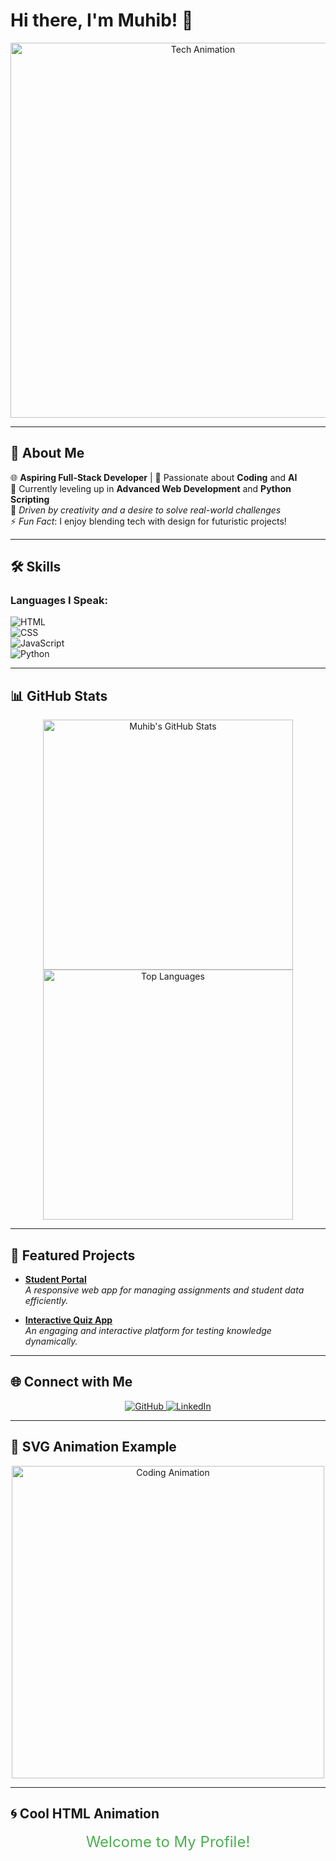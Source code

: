 # Hi there, I'm **Muhib**! 👋  

<p align="center">
  <img src="[https://media.giphy.com/media/L8K62iTDkzGX6/giphy.gif](https://user-images.githubusercontent.com/63050133/156777293-72a6e681-2582-4a9d-ad92-09d1181d47c7.gif)" alt="Tech Animation" width="600"/>
</p>

---

## 🚀 About Me  
🌐 **Aspiring Full-Stack Developer** | 🌟 Passionate about **Coding** and **AI**  
🌱 Currently leveling up in **Advanced Web Development** and **Python Scripting**  
🎯 *Driven by creativity and a desire to solve real-world challenges*  
⚡ *Fun Fact*: I enjoy blending tech with design for futuristic projects!  

---

## 🛠️ Skills  
### **Languages I Speak:**  
![HTML](https://img.shields.io/badge/-HTML-orange?style=flat-square&logo=html5&logoColor=white)  
![CSS](https://img.shields.io/badge/-CSS-blue?style=flat-square&logo=css3&logoColor=white)  
![JavaScript](https://img.shields.io/badge/-JavaScript-yellow?style=flat-square&logo=javascript&logoColor=white)  
![Python](https://img.shields.io/badge/-Python-green?style=flat-square&logo=python&logoColor=white)  

---

## 📊 GitHub Stats  
<p align="center">
  <img src="https://github-readme-stats.vercel.app/api?username=yourusername&show_icons=true&theme=radical" alt="Muhib's GitHub Stats" width="400px"/>  
  <img src="https://github-readme-stats.vercel.app/api/top-langs/?username=yourusername&layout=compact&theme=radical" alt="Top Languages" width="400px"/>  
</p>

---

## 📂 Featured Projects  
- **[Student Portal](https://github.com/yourusername/student-portal)**  
  *A responsive web app for managing assignments and student data efficiently.*  

- **[Interactive Quiz App](https://github.com/yourusername/quiz-app)**  
  *An engaging and interactive platform for testing knowledge dynamically.*  

---

## 🌐 Connect with Me  
<p align="center">
  <a href="https://github.com/yourusername" target="_blank">
    <img src="https://img.shields.io/badge/-GitHub-black?style=for-the-badge&logo=github&logoColor=white" alt="GitHub"/>
  </a>
  <a href="https://linkedin.com/in/yourprofile" target="_blank">
    <img src="https://img.shields.io/badge/-LinkedIn-blue?style=for-the-badge&logo=linkedin&logoColor=white" alt="LinkedIn"/>
  </a>
</p>

---

## 🎨 SVG Animation Example  
<p align="center">
  <img src="https://raw.githubusercontent.com/yourusername/yourrepo/main/animated-coding.svg" alt="Coding Animation" width="500"/>
</p>

---

## 🌀 Cool HTML Animation  
<p align="center">
  <span style="color: #4caf50; font-size: 24px; animation: typing 3s steps(40, end), blink 0.5s step-end infinite;">
    Welcome to My Profile!
  </span>
</p>

<style>
  @keyframes typing {
    from { width: 0; }
    to { width: 100%; }
  }
  @keyframes blink {
    50% { border-color: transparent; }
  }
</style>

